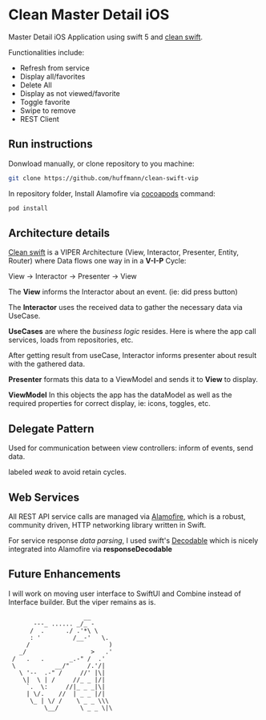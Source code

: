 # Clean Master Detail iOS 

Master Detail iOS Application using swift 5 and [clean swift](https://clean-swift.com).

Functionalities include:
* Refresh from service
* Display all/favorites
* Delete All
* Display as not viewed/favorite
* Toggle favorite
* Swipe to remove
* REST Client

## Run instructions
Donwload manually, or clone repository to you machine:

 ```bash
git clone https://github.com/huffmann/clean-swift-vip
```
 
 In repository folder, Install Alamofire via [cocoapods](https://cocoapods.org) command:

```bash
pod install
```

## Architecture details

[Clean swift](https://clean-swift.com) is a VIPER Architecture  (View, Interactor, Presenter, Entity, Router) where Data flows one way in in a __V-I-P__ Cycle: 

View -> Interactor -> Presenter -> View

The __View__ informs the Interactor about an event. (ie: did press button)

The __Interactor__ uses the received data to gather the necessary data via UseCase.

__UseCases__ are where the _business logic_ resides. Here is where the app call services, loads from repositories, etc. 

After getting result from useCase, Interactor informs presenter about result with the gathered data. 

__Presenter__ formats this data to a ViewModel and sends it to __View__ to display. 

__ViewModel__
In this objects the app has the dataModel as well as the required properties for correct display, ie: icons, toggles, etc. 

## Delegate Pattern 

Used for communication between view controllers: inform of events, send data. 

labeled _weak_ to avoid retain cycles. 

## Web Services
All REST API service calls are managed via [Alamofire](https://github.com/Alamofire/Alamofire), which is a robust, community driven, HTTP networking library written in Swift.

For service response _data parsing_, I used swift's [Decodable](https://developer.apple.com/documentation/swift/decodable) which is nicely integrated into Alamofire via __responseDecodable__ 

## Future Enhancements 
I will work on moving user interface to SwiftUI and Combine instead of Interface builder. But the viper remains as is. 

                         __      
           ---_ ...... _/_ -    
          /  .      ./ .'*\ \    
          : '         /__-'   \. 
         /                      )
       _/                  >   .' 
     /   .   .       _.-" /  .'   
     \           __/"     /.'/|   
       \ '--  .-" /     //' |\|  
        \|  \ | /     //_ _ |/|
         `.  \:     //|_ _ _|\|
         | \/.    //  | _ _ |/| 
          \_ | \/ /    \ _ _ \\\ 
              \__/      \ _ _ \|\

